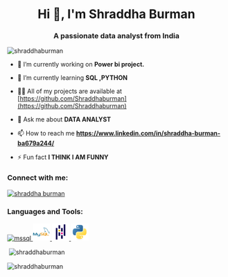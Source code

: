 <h1 align="center">Hi 👋, I'm Shraddha Burman</h1>
<h3 align="center">A passionate data analyst from India</h3>

<p align="left"> <img src="https://komarev.com/ghpvc/?username=shraddhaburman&label=Profile%20views&color=0e75b6&style=flat" alt="shraddhaburman" /> </p>

- 🔭 I’m currently working on **Power bi project.**

- 🌱 I’m currently learning **SQL ,PYTHON**

- 👨‍💻 All of my projects are available at [https://github.com/Shraddhaburman](https://github.com/Shraddhaburman)

- 💬 Ask me about **DATA ANALYST**

- 📫 How to reach me **https://www.linkedin.com/in/shraddha-burman-ba679a244/**

- ⚡ Fun fact **I THINK I AM FUNNY**

<h3 align="left">Connect with me:</h3>
<p align="left">
<a href="https://linkedin.com/in/shraddha burman" target="blank"><img align="center" src="https://raw.githubusercontent.com/rahuldkjain/github-profile-readme-generator/master/src/images/icons/Social/linked-in-alt.svg" alt="shraddha burman" height="30" width="40" /></a>
</p>

<h3 align="left">Languages and Tools:</h3>
<p align="left"> <a href="https://www.microsoft.com/en-us/sql-server" target="_blank" rel="noreferrer"> <img src="https://www.svgrepo.com/show/303229/microsoft-sql-server-logo.svg" alt="mssql" width="40" height="40"/> </a> <a href="https://www.mysql.com/" target="_blank" rel="noreferrer"> <img src="https://raw.githubusercontent.com/devicons/devicon/master/icons/mysql/mysql-original-wordmark.svg" alt="mysql" width="40" height="40"/> </a> <a href="https://pandas.pydata.org/" target="_blank" rel="noreferrer"> <img src="https://raw.githubusercontent.com/devicons/devicon/2ae2a900d2f041da66e950e4d48052658d850630/icons/pandas/pandas-original.svg" alt="pandas" width="40" height="40"/> </a> <a href="https://www.python.org" target="_blank" rel="noreferrer"> <img src="https://raw.githubusercontent.com/devicons/devicon/master/icons/python/python-original.svg" alt="python" width="40" height="40"/> </a> </p>

<p>&nbsp;<img align="center" src="https://github-readme-stats.vercel.app/api?username=shraddhaburman&show_icons=true&locale=en" alt="shraddhaburman" /></p>

<p><img align="center" src="https://github-readme-streak-stats.herokuapp.com/?user=shraddhaburman&" alt="shraddhaburman" /></p>

<!---
Shraddhaburman/Shraddhaburman is a ✨ special ✨ repository because its `README.md` (this file) appears on your GitHub profile.
You can click the Preview link to take a look at your changes.
--->
